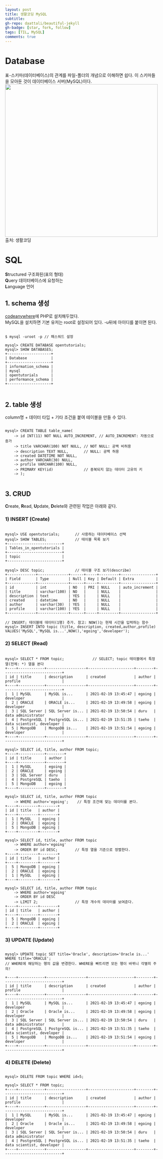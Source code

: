 ```yaml
---
layout: post
title: 생활코딩 MySQL
subtitle: 
gh-repo: daattali/beautiful-jekyll
gh-badge: [star, fork, follow]
tags: [TIL, MySQL]
comments: true
---
```


# Database
표-스키마(데이터베이스)의 관계를 파일-폴더의 개념으로 이해하면 쉽다. 이 스키마들을 모아둔 것이 데이터베이스 서버(MySQL)이다.  
<img src='https://user-images.githubusercontent.com/40853572/105352298-0f03eb00-5c31-11eb-9cd2-59b0dbaa755b.png' width='500'>  
출처: 생활코딩

# SQL
**S**tructured 구조화된(표의 형태)  
**Q**uery  데이터베이스에 요청하는  
**L**anguage 언어

## 1. schema 생성
[codeanywhere](https://codeanywhere.com/)에 PHP로 설치해두었다.  
MySQL을 설치하면 기본 유저는 root로 설정되어 있다. -u뒤에 아이디를 붙이면 된다. 
<pre>
<code>
$ mysql -uroot -p // 패스워드 설정

mysql> CREATE DATABASE opentutorials;
mysql> SHOW DATABASES;
+--------------------+
| Database           |
+--------------------+
| information_schema |
| mysql              |
| opentutorials      |
| performance_schema |
+--------------------+
</code>
</pre>

## 2. table 생성
column명 + 데이터 타입 + 기타 조건을 붙여 테이블을 만들 수 있다.
<pre>
<code>
mysql> CREATE TABLE table_name(
    -> id INT(11) NOT NULL AUTO_INCREMENT, // AUTO_INCREMENT: 자동으로 증가
    -> title VARCHAR(100) NOT NULL, // NOT NULL: 공백 비허용
    -> description TEXT NULL,       // NULL: 공백 허용
    -> created DATETIME NOT NULL,
    -> author VARCHAR(30) NULL,
    -> profile VARCHAR(100) NULL,
    -> PRIMARY KEY(id)              // 중복되지 않는 데이터 고유의 키
    -> );
</code>
</pre>

## 3. CRUD
**C**reate, **R**ead, **U**pdate, **D**elete와 관련된 작업은 아래와 같다.
### 1) INSERT (Create)

<pre><code>
mysql> USE opentutorials;       // 사용하는 데이터베이스 선택
mysql> SHOW TABLES;             // 테이블 목록 보기
+-------------------------+
| Tables_in_opentutorials |
+-------------------------+
| topic                   |
+-------------------------+

mysql> DESC topic;              // 테이블 구조 보기(describe)
+-------------+--------------+------+-----+---------+----------------+
| Field       | Type         | Null | Key | Default | Extra          |
+-------------+--------------+------+-----+---------+----------------+
| id          | int          | NO   | PRI | NULL    | auto_increment |
| title       | varchar(100) | NO   |     | NULL    |                |
| description | text         | YES  |     | NULL    |                |
| created     | datetime     | NO   |     | NULL    |                |
| author      | varchar(30)  | YES  |     | NULL    |                |
| profile     | varchar(100) | YES  |     | NULL    |                |
+-------------+--------------+------+-----+---------+----------------+

// INSERT; 테이블에 데이터(1행) 추가. 참고: NOW()는 현재 시간을 입력하는 함수
mysql> INSERT INTO topic (title, description, created,author,profile) VALUES('MySQL','MySQL is...',NOW(),'egoing','developer');     
</code></pre>


### 2) SELECT (Read)

<pre><code>
mysql> SELECT * FROM topic;             // SELECT; topic 테이블에서 특정 열(전체: *) 열을 본다
+----+------------+------------------+---------------------+--------+---------------------------+
| id | title      | description      | created             | author | profile                   |
+----+------------+------------------+---------------------+--------+---------------------------+
|  1 | MySQL      | MySQL is...      | 2021-02-19 13:45:47 | egoing | developer                 |
|  2 | ORACLE     | ORACLE is...     | 2021-02-19 13:49:58 | egoing | developer                 |
|  3 | SQL Server | SQL Server is... | 2021-02-19 13:50:54 | duru   | data administrator        |
|  4 | PostgreSQL | PostgreSQL is... | 2021-02-19 13:51:35 | taeho  | data scientist, developer |
|  5 | MongoDB    | MongoDB is...    | 2021-02-19 13:51:54 | egoing | developer                 |
+----+------------+------------------+---------------------+--------+---------------------------+

mysql> SELECT id, title, author FROM topic; 
+----+------------+--------+
| id | title      | author |
+----+------------+--------+
|  1 | MySQL      | egoing |
|  2 | ORACLE     | egoing |
|  3 | SQL Server | duru   |
|  4 | PostgreSQL | taeho  |
|  5 | MongoDB    | egoing |
+----+------------+--------+

mysql> SELECT id, title, author FROM topic 
    -> WHERE author='egoing';    // 특정 조건에 맞는 데이터를 본다.
+----+---------+--------+
| id | title   | author |
+----+---------+--------+
|  1 | MySQL   | egoing |
|  2 | ORACLE  | egoing |
|  5 | MongoDB | egoing |
+----+---------+--------+

mysql> SELECT id, title, author FROM topic 
    -> WHERE author='egoing'
    -> ORDER BY id DESC;        // 특정 열을 기준으로 정렬한다.
+----+---------+--------+
| id | title   | author |
+----+---------+--------+
|  5 | MongoDB | egoing |
|  2 | ORACLE  | egoing |
|  1 | MySQL   | egoing |
+----+---------+--------+

mysql> SELECT id, title, author FROM topic
    -> WHERE author='egoing'
    -> ORDER BY id DESC
    -> LIMIT 2;                 // 특정 개수의 데이터를 보여준다.
+----+---------+--------+
| id | title   | author |
+----+---------+--------+
|  5 | MongoDB | egoing |
|  2 | ORACLE  | egoing |
+----+---------+--------+
</code></pre>

### 3) UPDATE (Update)
<pre><code>
mysql> UPDATE topic SET title='Oracle', description='Oracle is...' WHERE title='ORACLE';
// WHERE에 해당하는 행의 값을 변경한다. WHERE을 빠트리면 모든 행이 바뀌니 각별히 주의!

+----+------------+------------------+---------------------+--------+---------------------------+
| id | title      | description      | created             | author | profile                   |
+----+------------+------------------+---------------------+--------+---------------------------+
|  1 | MySQL      | MySQL is...      | 2021-02-19 13:45:47 | egoing | developer                 |
|  2 | Oracle     | Oracle is...     | 2021-02-19 13:49:58 | egoing | developer                 |
|  3 | SQL Server | SQL Server is... | 2021-02-19 13:50:54 | duru   | data administrator        |
|  4 | PostgreSQL | PostgreSQL is... | 2021-02-19 13:51:35 | taeho  | data scientist, developer |
|  5 | MongoDB    | MongoDB is...    | 2021-02-19 13:51:54 | egoing | developer                 |
+----+------------+------------------+---------------------+--------+---------------------------+
</code></pre>

### 4) DELETE (Delete)
<pre><code>
mysql> DELETE FROM topic WHERE id=5;

mysql> SELECT * FROM topic;
+----+------------+------------------+---------------------+--------+---------------------------+
| id | title      | description      | created             | author | profile                   |
+----+------------+------------------+---------------------+--------+---------------------------+
|  1 | MySQL      | MySQL is...      | 2021-02-19 13:45:47 | egoing | developer                 |
|  2 | Oracle     | Oracle is...     | 2021-02-19 13:49:58 | egoing | developer                 |
|  3 | SQL Server | SQL Server is... | 2021-02-19 13:50:54 | duru   | data administrator        |
|  4 | PostgreSQL | PostgreSQL is... | 2021-02-19 13:51:35 | taeho  | data scientist, developer |
+----+------------+------------------+---------------------+--------+---------------------------+
</code></pre>
